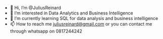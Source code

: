 - 👋 Hi, I’m @JuliusReinard
- 👀 I’m interested in Data Analytics and Business Intelligence
- 🌱 I’m currently learning SQL for data analysis and business intelligence
- 📫 How to reach me juliusreinard@gmail.com or you can contact me through whatsapp on 0817244242

<!---
JuliusReinard/JuliusReinard is a ✨ special ✨ repository because its `README.md` (this file) appears on your GitHub profile.
You can click the Preview link to take a look at your changes.
--->
